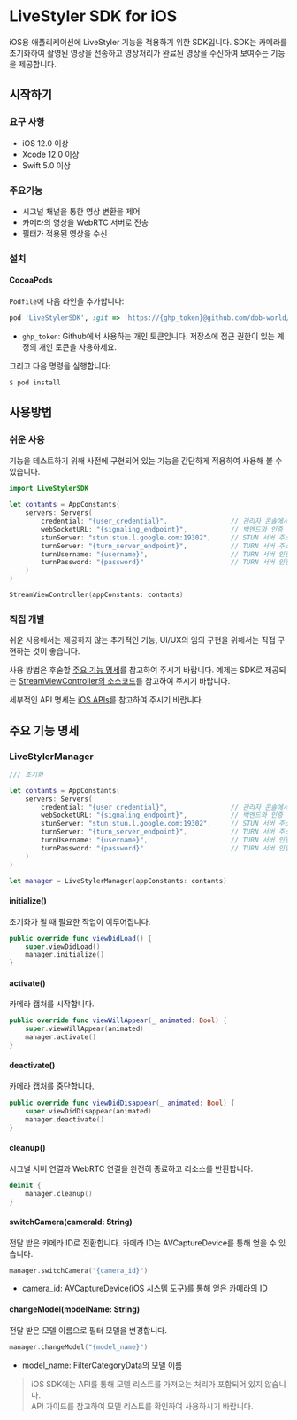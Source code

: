 # LiveStyler SDK for iOS

iOS용 애플리케이션에 LiveStyler 기능을 적용하기 위한 SDK입니다.
SDK는 카메라를 초기화하여 촬영된 영상을 전송하고 영상처리가 완료된 영상을 수신하여 보여주는 기능을 제공합니다.

## 시작하기

### 요구 사항

- iOS 12.0 이상
- Xcode 12.0 이상
- Swift 5.0 이상

### 주요기능

- 시그널 채널을 통한 영상 변환을 제어
- 카메라의 영상을 WebRTC 서버로 전송
- 필터가 적용된 영상을 수신

### 설치

#### CocoaPods

`Podfile`에 다음 라인을 추가합니다:

```ruby
pod 'LiveStylerSDK', :git => 'https://{ghp_token}@github.com/dob-world/livestyler-sdk-ios.git', :tag => '0.0.1'
```

- `ghp_token`: Github에서 사용하는 개인 토큰입니다. 저장소에 접근 권한이 있는 계정의 개인 토큰을 사용하세요.

그리고 다음 명령을 실행합니다:

```bash
$ pod install
```

## 사용방법

### 쉬운 사용

기능을 테스트하기 위해 사전에 구현되어 있는 기능을 간단하게 적용하여 사용해 볼 수 있습니다.

```swift
import LiveStylerSDK

let contants = AppConstants(
    servers: Servers(
        credential: "{user_credential}",                // 관리자 콘솔에서 발급한 Access Token
        webSocketURL: "{signaling_endpoint}",           // 백엔드와 인증 정보를 주고 받는 시그널 채널 엔드포인트 주소
        stunServer: "stun:stun.l.google.com:19302",     // STUN 서버 주소
        turnServer: "{turn_server_endpoint}",           // TURN 서버 주소
        turnUsername: "{username}",                     // TURN 서버 인증 정보
        turnPassword: "{password}"                      // TURN 서버 인증 정보
    )
)

StreamViewController(appConstants: contants)
```

### 직접 개발

쉬운 사용에서는 제공하지 않는 추가적인 기능, UI/UX의 임의 구현을 위해서는 직접 구현하는 것이 좋습니다.

사용 방법은 후술할 [주요 기능 명세](#주요-기능-명세)를 참고하여 주시기 바랍니다.
예제는 SDK로 제공되는 [StreamViewController의 소스코드](ios-streamviewcontroller.md)를 참고하여 주시기 바랍니다.

세부적인 API 명세는 [iOS APIs](reference-swift.md)를 참고하여 주시기 바랍니다.


## 주요 기능 명세

### LiveStylerManager

```swift
/// 초기화

let contants = AppConstants(
    servers: Servers(
        credential: "{user_credential}",                // 관리자 콘솔에서 발급한 Access Token
        webSocketURL: "{signaling_endpoint}",           // 백엔드와 인증 정보를 주고 받는 시그널 채널 엔드포인트 주소
        stunServer: "stun:stun.l.google.com:19302",     // STUN 서버 주소
        turnServer: "{turn_server_endpoint}",           // TURN 서버 주소
        turnUsername: "{username}",                     // TURN 서버 인증 정보
        turnPassword: "{password}"                      // TURN 서버 인증 정보
    )
)

let manager = LiveStylerManager(appConstants: contants)
```

#### initialize()

초기화가 될 때 필요한 작업이 이루어집니다.

```swift
public override func viewDidLoad() {
    super.viewDidLoad()
    manager.initialize()
}
```

#### activate()

카메라 캡처를 시작합니다.

```swift
public override func viewWillAppear(_ animated: Bool) {
    super.viewWillAppear(animated)
    manager.activate()
}
```

####  deactivate()

카메라 캡처를 중단합니다.

```swift
public override func viewDidDisappear(_ animated: Bool) {
    super.viewDidDisappear(animated)
    manager.deactivate()
}
```

#### cleanup()

시그널 서버 연결과 WebRTC 연결을 완전히 종료하고 리소스를 반환합니다.

```swift
deinit {
    manager.cleanup()
}
```

#### switchCamera(cameraId: String)

전달 받은 카메라 ID로 전환합니다.
카메라 ID는 AVCaptureDevice를 통해 얻을 수 있습니다.

```swift
manager.switchCamera("{camera_id}")
```

- camera_id: AVCaptureDevice(iOS 시스템 도구)를 통해 얻은 카메라의 ID

#### changeModel(modelName: String)

전달 받은 모델 이름으로 필터 모델을 변경합니다.

```swift
manager.changeModel("{model_name}")
```

- model_name: FilterCategoryData의 모델 이름

> iOS SDK에는 API를 통해 모델 리스트를 가져오는 처리가 포함되어 있지 않습니다.<br/>
> API 가이드를 참고하여 모델 리스트를 확인하여 사용하시기 바랍니다.